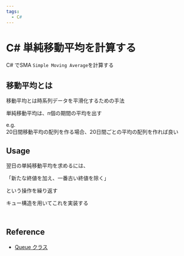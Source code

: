 ```yaml
---
tags:
  - C#
---
```


# C# 単純移動平均を計算する

C# でSMA `Simple Moving Average`を計算する

## 移動平均とは

移動平均とは時系列データを平滑化するための手法

単純移動平均は、n個の期間の平均を出す

e.g.<br>
20日間移動平均の配列を作る場合、20日間ごとの平均の配列を作れば良い

## Usage

翌日の単純移動平均を求めるには、

「新たな終値を加え、一番古い終値を除く」

という操作を繰り返す

キュー構造を用いてこれを実装する

```

```

![]()

## Reference
* [Queue<T> クラス](https://learn.microsoft.com/ja-jp/dotnet/api/system.collections.generic.queue-1?view=net-7.0)
